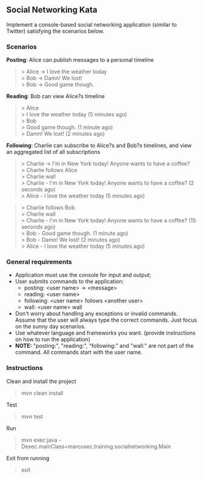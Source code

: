 Social Networking Kata
----------------------

Implement a console-based social networking application (similar to Twitter) satisfying the scenarios below.

### Scenarios

**Posting**: Alice can publish messages to a personal timeline


> \> Alice -> I love the weather today\
> \> Bob -> Damn! We lost!\
> \> Bob -> Good game though.

**Reading**: Bob can view Alice?s timeline

> \> Alice\
> \> I love the weather today (5 minutes ago)\
> \> Bob\
> \> Good game though. (1 minute ago)\
> \> Damn! We lost! (2 minutes ago)

**Following**: Charlie can subscribe to Alice?s and Bob?s timelines, and view an aggregated list of all subscriptions

> \> Charlie -> I'm in New York today! Anyone wants to have a coffee?\
> \> Charlie follows Alice\
> \> Charlie wall\
> \> Charlie - I'm in New York today! Anyone wants to have a coffee? (2 seconds ago)\
> \> Alice - I love the weather today (5 minutes ago)

> \> Charlie follows Bob\
> \> Charlie wall\
> \> Charlie - I'm in New York today! Anyone wants to have a coffee? (15 seconds ago)\
> \> Bob - Good game though. (1 minute ago)\
> \> Bob - Damn! We lost! (2 minutes ago)\
> \> Alice - I love the weather today (5 minutes ago)

### General requirements

- Application must use the console for input and output;
- User submits commands to the application:
    - posting: \<user name> -> \<message>
    - reading: \<user name>
    - following: \<user name> follows \<another user>
    - wall: \<user name> wall
- Don't worry about handling any exceptions or invalid commands. Assume that the user will always type the correct commands. Just focus on the sunny day scenarios.
- Use whatever language and frameworks you want. (provide instructions on how to run the application)
- **NOTE:** "posting:", "reading:", "following:" and "wall:" are not part of the command. All commands start with the user name.


### Instructions

Clean and install the project

> mvn clean install

Test

> mvn test

Run

> mvn exec:java -Dexec.mainClass=marcosec.training.socialnetworking.Main

Exit from running

> exit
